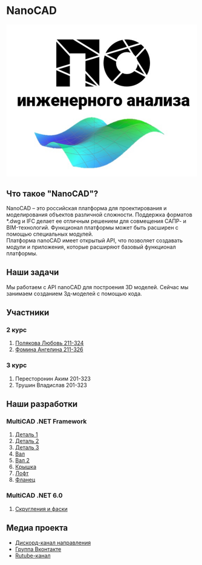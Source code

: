 
# NanoCAD <br>

![Логотип](Logo.jpg)



## Что такое "NanoCAD"? <br>
NanoCAD – это российская платформа для проектирования и моделирования объектов различной сложности. Поддержка форматов *.dwg и IFC делает ее отличным решением для совмещения САПР- и BIM-технологий. Функционал платформы может быть расширен с помощью специальных модулей.<br>
Платформа nanoCAD имеет открытый API, что позволяет создавать модули и приложения, которые расширяют базовый функционал платформы.

## Наши задачи
Мы работаем с API nanoCAD для построения 3D моделей. Сейчас мы занимаем созданием 3д-моделей с помощью кода.


## Участники

### 2 курс
1. [Полякова Любовь 211-324](https://github.com/NanoCAD-Mospolytech/NanoCAD-IngeneringSoft/tree/main/%D0%A3%D1%87%D0%B0%D1%81%D1%82%D0%BD%D0%B8%D0%BA%D0%B8/%D0%9B.%D0%9C.%20%D0%9F%D0%BE%D0%BB%D1%8F%D0%BA%D0%BE%D0%B2%D0%B0)
2. [Фомина Ангелина 211-326](https://github.com/NanoCAD-Mospolytech/NanoCAD-IngeneringSoft/tree/main/%D0%A3%D1%87%D0%B0%D1%81%D1%82%D0%BD%D0%B8%D0%BA%D0%B8/%D0%90.%D0%AE.%20%D0%A4%D0%BE%D0%BC%D0%B8%D0%BD%D0%B0)

### 3 курс
1. Пересторонин Аким 201-323
2. Трушин Владислав 201-323


## Наши разработки
### MultiCAD .NET Framework
1. [Деталь 1](https://github.com/NanoCAD-Mospolytech/NanoCAD-IngeneringSoft/tree/main/%D0%9C%D0%B0%D1%82%D0%B5%D1%80%D0%B8%D0%B0%D0%BB%D1%8B/Detail1)
2. [Деталь 2](https://github.com/NanoCAD-Mospolytech/NanoCAD-IngeneringSoft/tree/main/%D0%9C%D0%B0%D1%82%D0%B5%D1%80%D0%B8%D0%B0%D0%BB%D1%8B/Detail2)
3. [Деталь 3](https://github.com/NanoCAD-Mospolytech/NanoCAD-IngeneringSoft/tree/main/%D0%9C%D0%B0%D1%82%D0%B5%D1%80%D0%B8%D0%B0%D0%BB%D1%8B/Detail3)
4. [Вал](https://github.com/NanoCAD-Mospolytech/NanoCAD-IngeneringSoft/tree/main/%D0%9C%D0%B0%D1%82%D0%B5%D1%80%D0%B8%D0%B0%D0%BB%D1%8B/Shaft)
5. [Вал 2](https://github.com/NanoCAD-Mospolytech/NanoCAD-IngeneringSoft/tree/main/%D0%9C%D0%B0%D1%82%D0%B5%D1%80%D0%B8%D0%B0%D0%BB%D1%8B/Shaft2)
6. [Крышка](https://github.com/NanoCAD-Mospolytech/NanoCAD-IngeneringSoft/tree/main/%D0%9C%D0%B0%D1%82%D0%B5%D1%80%D0%B8%D0%B0%D0%BB%D1%8B/Cap)
7. [Лофт](https://github.com/NanoCAD-Mospolytech/NanoCAD-IngeneringSoft/tree/main/%D0%9C%D0%B0%D1%82%D0%B5%D1%80%D0%B8%D0%B0%D0%BB%D1%8B/Loft)
8. [Фланец](https://github.com/NanoCAD-Mospolytech/NanoCAD-IngeneringSoft/tree/main/%D0%9C%D0%B0%D1%82%D0%B5%D1%80%D0%B8%D0%B0%D0%BB%D1%8B/Flanger)

### MultiCAD .NET 6.0
1. [Скругления и фаски](https://github.com/NanoCAD-Mospolytech/NanoCAD-IngeneringSoft/tree/main/Материалы/ClassLibrary1)

## Медиа проекта
- [Дискорд-канал направления](https://discord.gg/DTGjytnXBT)
- [Группа Вконтакте](https://vk.com/club212533937)
- [Rutube-канал](https://rutube.ru/plst/239509/)
